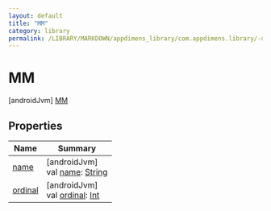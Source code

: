 ```yaml
---
layout: default
title: "MM"
category: library
permalink: /LIBRARY/MARKDOWN/appdimens_library/com.appdimens.library/-unit-type/-m-m/index.html
---
```


# MM

[androidJvm]
[MM](README.md)

## Properties

| Name | Summary |
|---|---|
| [name](../-p-x/README.md#-372974862%2FProperties%2F373173406) | [androidJvm]<br>val [name](../-p-x/README.md#-372974862%2FProperties%2F373173406): [String](https://kotlinlang.org/api/core/kotlin-stdlib/kotlin/-string/index.html) |
| [ordinal](../-p-x/README.md#-739389684%2FProperties%2F373173406) | [androidJvm]<br>val [ordinal](../-p-x/README.md#-739389684%2FProperties%2F373173406): [Int](https://kotlinlang.org/api/core/kotlin-stdlib/kotlin/-int/index.html) |